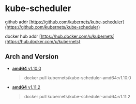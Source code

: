 # kube-scheduler

github addr [https://github.com/kubernets/kube-scheduler](https://github.com/kubernets/kube-scheduler)

docker hub addr [https://hub.docker.com/u/kubernets](https://hub.docker.com/u/kubernets)

## Arch and Version

- [**amd64** v1.10.0](https://hub.docker.com/r/kubernets/kube-scheduler-amd64)

    > docker pull kubernets/kube-scheduler-amd64:v1.10.0

- [**amd64** v1.11.2](https://hub.docker.com/r/kubernets/kube-scheduler-amd64)

    > docker pull kubernets/kube-scheduler-amd64:v1.11.2
